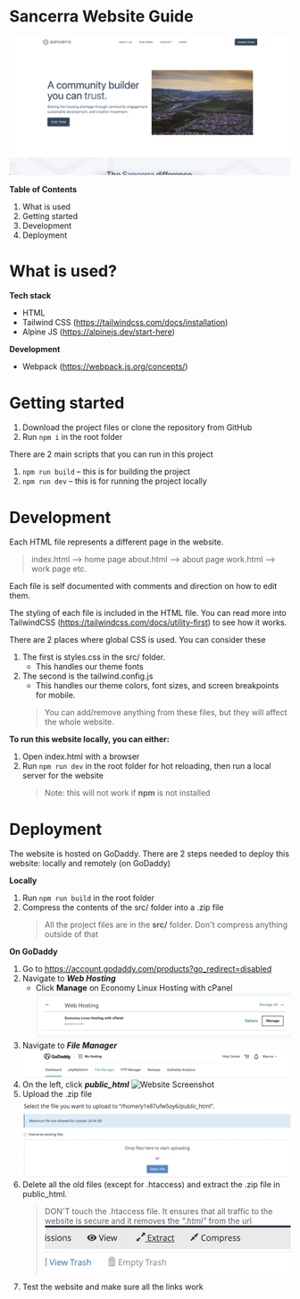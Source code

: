 # Sancerra Website Guide
![Website Screenshot](readme/intro.png)

**Table of Contents**

 1. What is used
 2. Getting started
 3. Development
 4. Deployment

# What is used?

**Tech stack**
 - HTML
 - Tailwind CSS (https://tailwindcss.com/docs/installation)
 - Alpine JS (https://alpinejs.dev/start-here)

**Development**
 - Webpack (https://webpack.js.org/concepts/)
  
# Getting started

1. Download the project files or clone the repository from GitHub
2. Run `npm i` in the root folder

There are 2 main scripts that you can run in this project
 1. `npm run build` – this is for building the project 
 2. `npm run dev` – this is for running the project locally

# Development

Each HTML file represents a different page in the website.

> index.html --> home page
> about.html --> about page
> work.html --> work page
> etc.

Each file is self documented with comments and direction on how to edit them.

The styling of each file is included in the HTML file. You can read more into TailwindCSS (https://tailwindcss.com/docs/utility-first) to see how it works.

There are 2 places where global CSS is used. You can consider these 
 1. The first is styles.css in the src/ folder.
	- This handles our theme fonts
 3. The second is the tailwind.config.js
	 - This handles our theme colors, font sizes, and screen breakpoints for mobile.
	> You can add/remove anything from these files, but they will affect the whole website.

**To run this website locally, you can either:**
1. Open index.html with a browser
2. Run ```npm run dev``` in the root folder for hot reloading, then run a local server for the website
	> Note: this will not work if **npm** is not installed
  

# Deployment

The website is hosted on GoDaddy.
There are 2 steps needed to deploy this website: locally and remotely (on GoDaddy)

**Locally**
 1. Run ```npm run build``` in the root folder
 2. Compress the contents of the src/ folder into a .zip file
	> All the project files are in the **src/** folder. Don't compress anything outside of that

**On GoDaddy**
 1. Go to https://account.godaddy.com/products?go_redirect=disabled
 2. Navigate to ***Web Hosting***
	 - Click **Manage** on Economy Linux Hosting with cPanel
    ![Website Screenshot](readme/manage-web-hosting.png)
 3. Navigate to ***File Manager***
    ![Website Screenshot](readme/file-manager.png)
 4. On the left, click ***public_html***
    ![Website Screenshot](public-html.png)
 5. Upload the .zip file
    ![Website Screenshot](readme/file-upload.png)
 6. Delete all the old files (except for .htaccess) and extract the .zip file in public_html.
	> DON'T touch the .htaccess file. It ensures that all traffic to the website is secure and it removes the *".html"* from the url
    ![Website Screenshot](readme/extract.png)
7. Test the website and make sure all the links work
